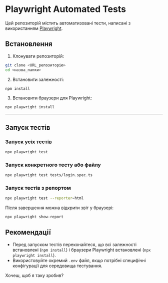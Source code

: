 # Playwright Automated Tests

Цей репозиторій містить автоматизовані тести, написані з використанням [Playwright](https://playwright.dev/).

## Встановлення

1. Клонувати репозиторій:

```bash
git clone <URL_репозиторію>
cd <назва_папки>
````

2. Встановити залежності:

```bash
npm install
```

3. Встановити браузери для Playwright:

```bash
npx playwright install
```

---

## Запуск тестів

### Запуск усіх тестів

```bash
npx playwright test
```

### Запуск конкретного тесту або файлу

```bash
npx playwright test tests/login.spec.ts
```

### Запуск тестів з репортом

```bash
npx playwright test --reporter=html
```

Після завершення можна відкрити звіт у браузері:

```bash
npx playwright show-report
```

## Рекомендації

* Перед запуском тестів переконайтеся, що всі залежності встановлені (`npm install`) і браузери Playwright встановлені (`npx playwright install`).
* Використовуйте окремий `.env` файл, якщо потрібні специфічні конфігурації для середовища тестування.  

Хочеш, щоб я таку зробив?
```
